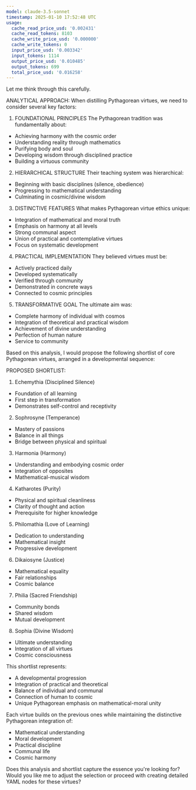```yaml
---
model: claude-3.5-sonnet
timestamp: 2025-01-10 17:52:48 UTC
usage:
  cache_read_price_usd: '0.002431'
  cache_read_tokens: 8103
  cache_write_price_usd: '0.000000'
  cache_write_tokens: 0
  input_price_usd: '0.003342'
  input_tokens: 1114
  output_price_usd: '0.010485'
  output_tokens: 699
  total_price_usd: '0.016258'
---
```


Let me think through this carefully.

ANALYTICAL APPROACH:
When distilling Pythagorean virtues, we need to consider several key factors:

1. FOUNDATIONAL PRINCIPLES
The Pythagorean tradition was fundamentally about:
- Achieving harmony with the cosmic order
- Understanding reality through mathematics
- Purifying body and soul
- Developing wisdom through disciplined practice
- Building a virtuous community

2. HIERARCHICAL STRUCTURE
Their teaching system was hierarchical:
- Beginning with basic disciplines (silence, obedience)
- Progressing to mathematical understanding
- Culminating in cosmic/divine wisdom

3. DISTINCTIVE FEATURES
What makes Pythagorean virtue ethics unique:
- Integration of mathematical and moral truth
- Emphasis on harmony at all levels
- Strong communal aspect
- Union of practical and contemplative virtues
- Focus on systematic development

4. PRACTICAL IMPLEMENTATION
They believed virtues must be:
- Actively practiced daily
- Developed systematically
- Verified through community
- Demonstrated in concrete ways
- Connected to cosmic principles

5. TRANSFORMATIVE GOAL
The ultimate aim was:
- Complete harmony of individual with cosmos
- Integration of theoretical and practical wisdom
- Achievement of divine understanding
- Perfection of human nature
- Service to community

Based on this analysis, I would propose the following shortlist of core Pythagorean virtues, arranged in a developmental sequence:

PROPOSED SHORTLIST:

1. Echemythia (Disciplined Silence)
- Foundation of all learning
- First step in transformation
- Demonstrates self-control and receptivity

2. Sophrosyne (Temperance)
- Mastery of passions
- Balance in all things
- Bridge between physical and spiritual

3. Harmonia (Harmony)
- Understanding and embodying cosmic order
- Integration of opposites
- Mathematical-musical wisdom

4. Katharotes (Purity)
- Physical and spiritual cleanliness
- Clarity of thought and action
- Prerequisite for higher knowledge

5. Philomathia (Love of Learning)
- Dedication to understanding
- Mathematical insight
- Progressive development

6. Dikaiosyne (Justice)
- Mathematical equality
- Fair relationships
- Cosmic balance

7. Philia (Sacred Friendship)
- Community bonds
- Shared wisdom
- Mutual development

8. Sophia (Divine Wisdom)
- Ultimate understanding
- Integration of all virtues
- Cosmic consciousness

This shortlist represents:
- A developmental progression
- Integration of practical and theoretical
- Balance of individual and communal
- Connection of human to cosmic
- Unique Pythagorean emphasis on mathematical-moral unity

Each virtue builds on the previous ones while maintaining the distinctive Pythagorean integration of:
- Mathematical understanding
- Moral development
- Practical discipline
- Communal life
- Cosmic harmony

Does this analysis and shortlist capture the essence you're looking for? Would you like me to adjust the selection or proceed with creating detailed YAML nodes for these virtues?